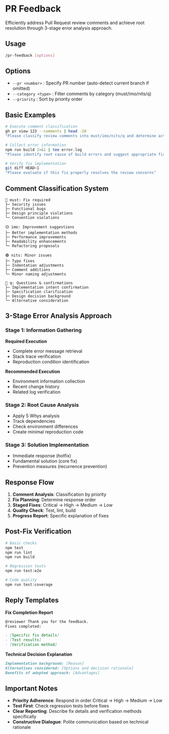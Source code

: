 # PR Feedback

Efficiently address Pull Request review comments and achieve root resolution through 3-stage error analysis approach.

## Usage

```bash
/pr-feedback [options]
```

## Options

- `--pr <number>` : Specify PR number (auto-detect current branch if omitted)
- `--category <type>` : Filter comments by category (must/imo/nits/q)
- `--priority` : Sort by priority order

## Basic Examples

```bash
# Execute comment classification
gh pr view 123 --comments | head -20
"Please classify review comments into must/imo/nits/q and determine action order"

# Collect error information
npm run build 2>&1 | tee error.log
"Please identify root cause of build errors and suggest appropriate fixes"

# Verify fix implementation
git diff HEAD~1
"Please evaluate if this fix properly resolves the review concerns"
```

## Comment Classification System

```
🔴 must: Fix required
├─ Security issues
├─ Functional bugs
├─ Design principle violations
└─ Convention violations

🟡 imo: Improvement suggestions
├─ Better implementation methods
├─ Performance improvements
├─ Readability enhancements
└─ Refactoring proposals

🟢 nits: Minor issues
├─ Typo fixes
├─ Indentation adjustments
├─ Comment additions
└─ Minor naming adjustments

🔵 q: Questions & confirmations
├─ Implementation intent confirmation
├─ Specification clarification
├─ Design decision background
└─ Alternative consideration
```

## 3-Stage Error Analysis Approach

### Stage 1: Information Gathering

**Required Execution**

- Complete error message retrieval
- Stack trace verification
- Reproduction condition identification

**Recommended Execution**

- Environment information collection
- Recent change history
- Related log verification

### Stage 2: Root Cause Analysis

- Apply 5 Whys analysis
- Track dependencies
- Check environment differences
- Create minimal reproduction code

### Stage 3: Solution Implementation

- Immediate response (hotfix)
- Fundamental solution (core fix)
- Prevention measures (recurrence prevention)

## Response Flow

1. **Comment Analysis**: Classification by priority
2. **Fix Planning**: Determine response order
3. **Staged Fixes**: Critical → High → Medium → Low
4. **Quality Check**: Test, lint, build
5. **Progress Report**: Specific explanation of fixes

## Post-Fix Verification

```bash
# Basic checks
npm test
npm run lint
npm run build

# Regression tests
npm run test:e2e

# Code quality
npm run test:coverage
```

## Reply Templates

**Fix Completion Report**

```markdown
@reviewer Thank you for the feedback.
Fixes completed:

- [Specific fix details]
- [Test results]
- [Verification method]
```

**Technical Decision Explanation**

```markdown
Implementation background: [Reason]
Alternatives considered: [Options and decision rationale]
Benefits of adopted approach: [Advantages]
```

## Important Notes

- **Priority Adherence**: Respond in order Critical → High → Medium → Low
- **Test First**: Check regression tests before fixes
- **Clear Reporting**: Describe fix details and verification methods specifically
- **Constructive Dialogue**: Polite communication based on technical rationale